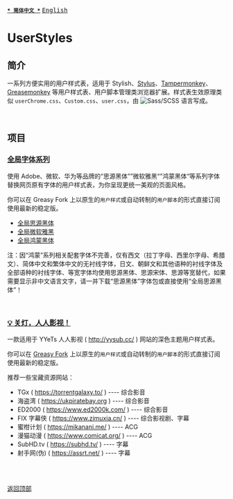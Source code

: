 [<kbd>**`* 简体中文 *`**</kbd>](https://github.com/francis-zhao/userstyles#readme "读我") [<kbd>English</kbd>](https://github.com/francis-zhao/userstyles/blob/master/README.en.md "Readme")

# UserStyles

## 简介

一系列方便实用的用户样式表，适用于 Stylish、[Stylus](http://add0n.com/stylus.html "Stylus")、[Tampermonkey](https://www.tampermonkey.net/ "Tampermonkey")、[Greasemonkey](https://www.greasespot.net/ "Greasemonkey") 等用户样式表、用户脚本管理类浏览器扩展。样式表生效原理类似 `userChrome.css`、`Custom.css`、`user.css`，由 ![Sass/SCSS](https://img.shields.io/github/languages/top/francis-zhao/userstyles?style=flat-square) 语言写成。

<br>

## 项目

### [全局字体系列](https://github.com/francis-zhao/userstyles/tree/master/src/global-font)

使用 Adobe、微软、华为等品牌的“思源黑体””微软雅黑“”鸿蒙黑体“等系列字体替换网页原有字体的用户样式表，为你呈现更统一美观的页面风格。

你可以在 Greasy Fork 上以原生的`用户样式`或自动转制的`用户脚本`的形式直接订阅使用最新的稳定版。

- [全局思源黑体](https://greasyfork.org/scripts/419362)
- [全局微软雅黑](https://greasyfork.org/scripts/419363)
- [全局鸿蒙黑体](https://greasyfork.org/scripts/439505)

注：因“鸿蒙”系列相关配套字体不完善，仅有西文（拉丁字母、西里尔字母、希腊文）、简体中文和繁体中文的无衬线字体，日文、朝鲜文和其他语种的衬线字体及全部语种的衬线字体、等宽字体均使用思源黑体、思源宋体、思源等宽替代，如果需要显示非中文语言文字，请一并下载“思源黑体”字体包或直接使用“全局思源黑体”！

<br>

### [💡 关灯，人人影视！](https://github.com/francis-zhao/userstyles/blob/master/src/yyets-dark-theme/yyets-dark-theme.user.scss)

一款适用于 YYeTs 人人影视 ( http://yysub.cc/ ) 网站的深色主题用户样式表。

你可以在 [Greasy Fork](https://greasyfork.org/scripts/419366 "Greasy Fork") 上以原生的`用户样式`或自动转制的`用户脚本`的形式直接订阅使用最新的稳定版。

推荐一些宝藏资源网站：

- TGx ( https://torrentgalaxy.to/ ) ---- 综合影音
- 海盗湾 ( https://ukpiratebay.org ) ---- 综合影音
- ED2000 ( https://www.ed2000k.com/ ) ---- 综合影音
- FIX 字幕侠 ( https://www.zimuxia.cn/ ) ---- 综合影视剧、字幕
- 蜜柑计划 ( https://mikanani.me/ ) ---- ACG
- 漫猫动漫 ( https://www.comicat.org/ ) ---- ACG
- SubHD.tv ( https://subhd.tv/ ) ---- 字幕
- 射手网(伪) ( https://assrt.net/ ) ---- 字幕

<br>
<br>

[<kbd>返回顶部</kbd>](# "返回顶部")
